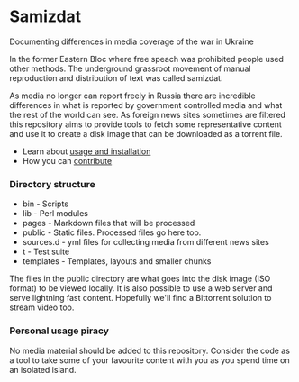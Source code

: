 # Samizdat
Documenting differences in media coverage of the war in Ukraine

In the former Eastern Bloc where free speach was prohibited people used other methods. The underground 
grassroot movement of manual reproduction and distribution of text was called samizdat.

As media no longer can report freely in Russia there are incredible differences in what is reported
by government controlled media and what the rest of the world can see. As foreign news sites sometimes 
are filtered this repository aims to provide tools to fetch some representative content and use it to 
create a disk image that can be downloaded as a torrent file.

* Learn about [usage and installation](./INSTALL.md)
* How you can [contribute](./pages/contributing/README.md)

### Directory structure
* bin - Scripts
* lib - Perl modules
* pages - Markdown files that will be processed
* public - Static files. Processed files go here too.
* sources.d - yml files for collecting media from different news sites
* t - Test suite
* templates - Templates, layouts and smaller chunks

The files in the public directory are what goes into the disk image (ISO format) to be viewed locally. 
It is also possible to use a web server and serve lightning fast content. Hopefully we'll find a Bittorrent
solution to stream video too.


### Personal usage piracy
No media material should be added to this repository. Consider the code as a tool to take some of your favourite 
content with you as you spend time on an isolated island.